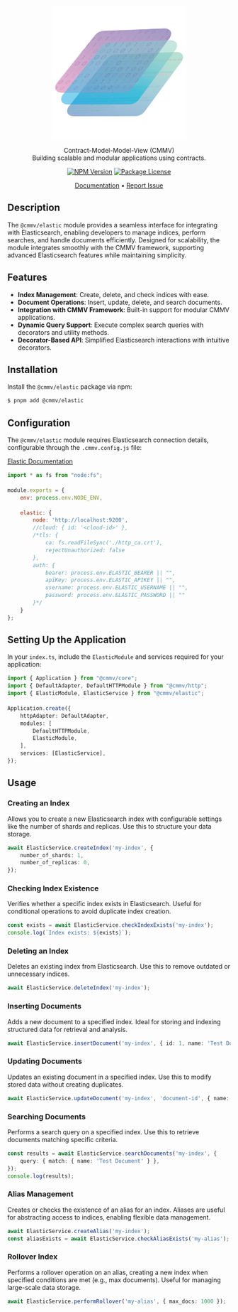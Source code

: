<p align="center">
  <a href="https://cmmv.io/" target="blank"><img src="https://raw.githubusercontent.com/andrehrferreira/docs.cmmv.io/main/public/assets/logo_CMMV2_icon.png" width="300" alt="CMMV Logo" /></a>
</p>
<p align="center">Contract-Model-Model-View (CMMV) <br/> Building scalable and modular applications using contracts.</p>
<p align="center">
    <a href="https://www.npmjs.com/package/@cmmv/elastic"><img src="https://img.shields.io/npm/v/@cmmv/elastic.svg" alt="NPM Version" /></a>
    <a href="https://github.com/andrehrferreira/cmmv-server/blob/main/LICENSE"><img src="https://img.shields.io/npm/l/@cmmv/elastic.svg" alt="Package License" /></a>
</p>

<p align="center">
  <a href="https://cmmv.io">Documentation</a> &bull;
  <a href="https://github.com/andrehrferreira/cmmv-elastic/issues">Report Issue</a>
</p>

## Description

The `@cmmv/elastic` module provides a seamless interface for integrating with Elasticsearch, enabling developers to manage indices, perform searches, and handle documents efficiently. Designed for scalability, the module integrates smoothly with the CMMV framework, supporting advanced Elasticsearch features while maintaining simplicity.

## Features

- **Index Management**: Create, delete, and check indices with ease.
- **Document Operations**: Insert, update, delete, and search documents.
- **Integration with CMMV Framework**: Built-in support for modular CMMV applications.
- **Dynamic Query Support**: Execute complex search queries with decorators and utility methods.
- **Decorator-Based API**: Simplified Elasticsearch interactions with intuitive decorators.

## Installation

Install the `@cmmv/elastic` package via npm:

```bash
$ pnpm add @cmmv/elastic
```

## Configuration

The ``@cmmv/elastic`` module requires Elasticsearch connection details, configurable through the ``.cmmv.config.js`` file:

[Elastic Documentation](https://www.elastic.co/guide/en/elasticsearch/client/javascript-api/current/client-connecting.html)

```javascript
import * as fs from "node:fs";

module.exports = {
    env: process.env.NODE_ENV,

    elastic: {
        node: 'http://localhost:9200',
        //cloud: { id: '<cloud-id>' },
        /*tls: {
            ca: fs.readFileSync('./http_ca.crt'),
            rejectUnauthorized: false
        },
        auth: {
            bearer: process.env.ELASTIC_BEARER || "",
            apiKey: process.env.ELASTIC_APIKEY || "",
            username: process.env.ELASTIC_USERNAME || "",
            password: process.env.ELASTIC_PASSWORD || ""
        }*/
    }
};
```

## Setting Up the Application

In your ``index.ts``, include the ``ElasticModule`` and services required for your application:

```typescript
import { Application } from "@cmmv/core";
import { DefaultAdapter, DefaultHTTPModule } from "@cmmv/http";
import { ElasticModule, ElasticService } from "@cmmv/elastic";

Application.create({
    httpAdapter: DefaultAdapter,
    modules: [
        DefaultHTTPModule,
        ElasticModule,
    ],
    services: [ElasticService],
});
```

## Usage

### Creating an Index

Allows you to create a new Elasticsearch index with configurable settings like the number of shards and replicas. Use this to structure your data storage.


```typescript
await ElasticService.createIndex('my-index', {
    number_of_shards: 1,
    number_of_replicas: 0,
});
```

### Checking Index Existence

Verifies whether a specific index exists in Elasticsearch. Useful for conditional operations to avoid duplicate index creation.

```typescript
const exists = await ElasticService.checkIndexExists('my-index');
console.log(`Index exists: ${exists}`);
```

### Deleting an Index

Deletes an existing index from Elasticsearch. Use this to remove outdated or unnecessary indices.

```typescript
await ElasticService.deleteIndex('my-index');
```

### Inserting Documents

Adds a new document to a specified index. Ideal for storing and indexing structured data for retrieval and analysis.

```typescript
await ElasticService.insertDocument('my-index', { id: 1, name: 'Test Document' });
```

### Updating Documents

Updates an existing document in a specified index. Use this to modify stored data without creating duplicates.

```typescript
await ElasticService.updateDocument('my-index', 'document-id', { name: 'Updated Name' });
```

### Searching Documents

Performs a search query on a specified index. Use this to retrieve documents matching specific criteria.

```typescript
const results = await ElasticService.searchDocuments('my-index', {
    query: { match: { name: 'Test Document' } },
});
console.log(results);
```

### Alias Management

Creates or checks the existence of an alias for an index. Aliases are useful for abstracting access to indices, enabling flexible data management.

```typescript
await ElasticService.createAlias('my-index');
const aliasExists = await ElasticService.checkAliasExists('my-alias');
```

### Rollover Index

Performs a rollover operation on an alias, creating a new index when specified conditions are met (e.g., max documents). Useful for managing large-scale data storage.

```typescript
await ElasticService.performRollover('my-alias', { max_docs: 1000 });
```